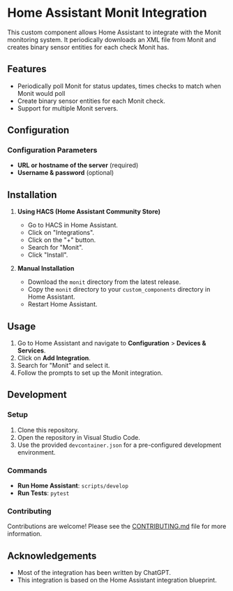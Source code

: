 # Home Assistant Monit Integration

This custom component allows Home Assistant to integrate with the Monit monitoring system. It periodically downloads an XML file from Monit and creates binary sensor entities for each check Monit has.

## Features

- Periodically poll Monit for status updates, times checks to match when Monit would poll
- Create binary sensor entities for each Monit check.
- Support for multiple Monit servers.

## Configuration

### Configuration Parameters

- **URL or hostname of the server** (required)
- **Username & password** (optional)

## Installation

1. **Using HACS (Home Assistant Community Store)**
    - Go to HACS in Home Assistant.
    - Click on "Integrations".
    - Click on the "+" button.
    - Search for "Monit".
    - Click "Install".

2. **Manual Installation**
    - Download the `monit` directory from the latest release.
    - Copy the `monit` directory to your `custom_components` directory in Home Assistant.
    - Restart Home Assistant.

## Usage

1. Go to Home Assistant and navigate to **Configuration** > **Devices & Services**.
2. Click on **Add Integration**.
3. Search for "Monit" and select it.
4. Follow the prompts to set up the Monit integration.

## Development

### Setup

1. Clone this repository.
2. Open the repository in Visual Studio Code.
3. Use the provided `devcontainer.json` for a pre-configured development environment.

### Commands

- **Run Home Assistant**: `scripts/develop`
- **Run Tests**: `pytest`

### Contributing

Contributions are welcome! Please see the [CONTRIBUTING.md](CONTRIBUTING.md) file for more information.

## Acknowledgements

- Most of the integration has been written by ChatGPT.
- This integration is based on the Home Assistant integration blueprint.
